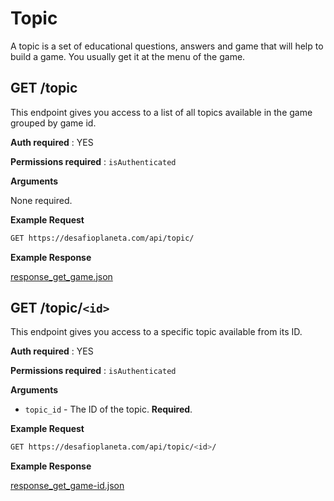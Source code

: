 # Topic

A topic is a set of educational questions, answers and game that will help to build a game. You usually get it at the menu of the game.


GET /topic
---

This endpoint gives you access to a list of all topics available in the game grouped by game id.

**Auth required** : YES

**Permissions required** : `isAuthenticated`

**Arguments**

None required.

**Example Request**

```bash
GET https://desafioplaneta.com/api/topic/
```

**Example Response**

[response_get_game.json](responses/response_get_topic.json)


GET /topic/`<id>`
---

This endpoint gives you access to a specific topic available from its ID.

**Auth required** : YES

**Permissions required** : `isAuthenticated`

**Arguments**

* `topic_id` - The ID of the topic. **Required**.

**Example Request**

```bash
GET https://desafioplaneta.com/api/topic/<id>/
```

**Example Response**

[response_get_game-id.json](responses/response_get_topic-id.json)